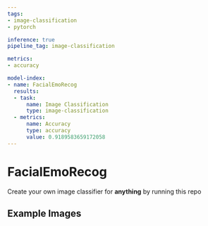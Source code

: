```yaml
---
tags:
- image-classification
- pytorch

inference: true
pipeline_tag: image-classification

metrics:
- accuracy

model-index:
- name: FacialEmoRecog
  results:
  - task:
      name: Image Classification
      type: image-classification
  - metrics:
      name: Accuracy
      type: accuracy
      value: 0.9189583659172058
--- 
```


# FacialEmoRecog 
Create your own image classifier for **anything** by running this repo  

 ## Example Images